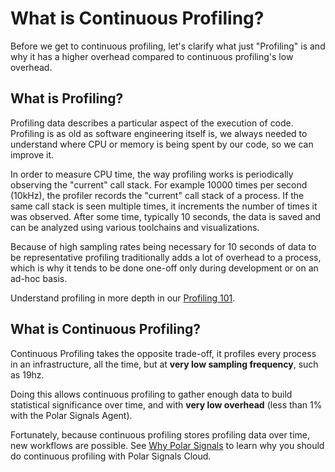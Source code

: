 # What is Continuous Profiling?

Before we get to continuous profiling, let's clarify what just "Profiling" is
and why it has a higher overhead compared to continuous profiling's low overhead.

## What is Profiling?

Profiling data describes a particular aspect of the execution of code.
Profiling is as old as software engineering itself is, we always needed to understand where CPU or memory is being spent by our code, so we can improve it.

In order to measure CPU time, the way profiling works is periodically observing the "current" call stack. 
For example 10000 times per second (10kHz), the profiler records the "current" call stack of a process. 
If the same call stack is seen multiple times, it increments the number of times it was observed. 
After some time, typically 10 seconds, the data is saved and can be analyzed using various toolchains and visualizations.

Because of high sampling rates being necessary for 10 seconds of data to be representative profiling traditionally adds a lot of overhead to a process,
which is why it tends to be done one-off only during development or on an ad-hoc basis.

Understand profiling in more depth in our [Profiling 101](/docs/profiling-101).

## What is Continuous Profiling?

Continuous Profiling takes the opposite trade-off, it profiles every process in an infrastructure, all the time, but at **very low sampling frequency**, such as 19hz.

Doing this allows continuous profiling to gather enough data to build statistical significance over time, and with **very low overhead** (less than 1% with the Polar Signals Agent).

Fortunately, because continuous profiling stores profiling data over time, new workflows are possible. 
See [Why Polar Signals](/docs/why-polar-signals#what-can-i-do-with-polar-signals-cloud) to learn why you should do continuous profiling with Polar Signals Cloud.

